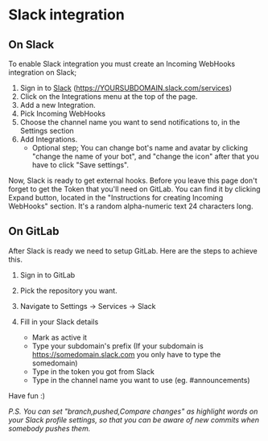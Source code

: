 # Slack integration

## On Slack

To enable Slack integration you must create an Incoming WebHooks integration on Slack;

1.  Sign in to [Slack](https://slack.com) (https://YOURSUBDOMAIN.slack.com/services)
1.  Click on the Integrations menu at the top of the page.
1.  Add a new Integration.
1.  Pick Incoming WebHooks
1.  Choose the channel name you want to send notifications to, in the Settings section
1.  Add Integrations.
    - Optional step; You can change bot's name and avatar by clicking "change the name of your bot", and "change the icon" after that you have to click "Save settings".

Now, Slack is ready to get external hooks. Before you leave this page don't forget to get the Token that you'll need on GitLab. You can find it by clicking Expand button, located in the "Instructions for creating Incoming WebHooks" section. It's a random alpha-numeric text 24 characters long.

## On GitLab

After Slack is ready we need to setup GitLab. Here are the steps to achieve this.

1.  Sign in to GitLab

1.  Pick the repository you want.

1.  Navigate to Settings -> Services -> Slack

1.  Fill in your Slack details

    - Mark as active it
    - Type your subdomain's prefix (If your subdomain is https://somedomain.slack.com you only have to type the somedomain)
    - Type in the token you got from Slack
    - Type in the channel name you want to use (eg. #announcements)

Have fun :)

*P.S. You can set "branch,pushed,Compare changes" as highlight words on your Slack profile settings, so that you can be aware of new commits when somebody pushes them.*
